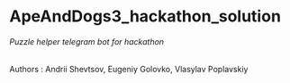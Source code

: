 # ApeAndDogs3_hackathon_solution
###### Puzzle helper telegram bot for hackathon
Authors : Andrii Shevtsov, Eugeniy Golovko, Vlasylav Poplavskiy
